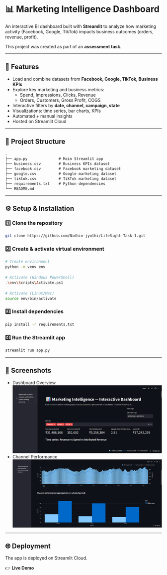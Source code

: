 # 📊 Marketing Intelligence Dashboard

An interactive BI dashboard built with **Streamlit** to analyze how marketing activity (Facebook, Google, TikTok) impacts business outcomes (orders, revenue, profit).

This project was created as part of an **assessment task**.

---

## 🚀 Features

- Load and combine datasets from **Facebook, Google, TikTok, Business KPIs**
- Explore key marketing and business metrics:
  - Spend, Impressions, Clicks, Revenue
  - Orders, Customers, Gross Profit, COGS
- Interactive filters by **date, channel, campaign, state**
- Visualizations: time series, bar charts, KPIs
- Automated + manual insights
- Hosted on Streamlit Cloud

---

## 📂 Project Structure

```
.
├── app.py              # Main Streamlit app
├── business.csv        # Business KPIs dataset
├── facebook.csv        # Facebook marketing dataset
├── google.csv          # Google marketing dataset
├── tiktok.csv          # TikTok marketing dataset
├── requirements.txt    # Python dependencies
└── README.md
```

---

## ⚙️ Setup & Installation

### 1️⃣ Clone the repository

```bash
git clone https://github.com/Nidhin-jyothi/LifeSight-Task-1.git
```

### 2️⃣ Create & activate virtual environment

```bash
# Create environment
python -m venv env

# Activate (Windows PowerShell)
.\env\Scripts\Activate.ps1

# Activate (Linux/Mac)
source env/bin/activate
```

### 3️⃣ Install dependencies

```bash
pip install -r requirements.txt
```

### 4️⃣ Run the Streamlit app

```bash
streamlit run app.py
```

---

## 📸 Screenshots

- Dashboard Overview  
  ![Dashboard Overview](dashboard_overview.png)
- Channel Performance  
  ![Channel Performance](channel_performance.png)

---

## 🌐 Deployment

The app is deployed on Streamlit Cloud.

👉 **Live Demo**